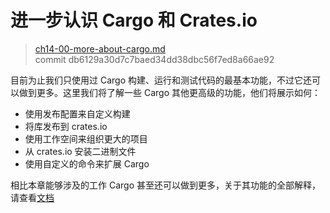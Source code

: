 # 进一步认识 Cargo 和 Crates.io

> [ch14-00-more-about-cargo.md](https://github.com/rust-lang/book/blob/master/second-edition/src/ch14-00-more-about-cargo.md)
> <br>
> commit db6129a30d7c7baed34dd38dbc56f7ed8a66ae92

目前为止我们只使用过 Cargo 构建、运行和测试代码的最基本功能，不过它还可以做到更多。这里我们将了解一些 Cargo 其他更高级的功能，他们将展示如何：

* 使用发布配置来自定义构建
* 将库发布到 crates.io
* 使用工作空间来组织更大的项目
* 从 crates.io 安装二进制文件
* 使用自定义的命令来扩展 Cargo

相比本章能够涉及的工作 Cargo 甚至还可以做到更多，关于其功能的全部解释，请查看[文档](http://doc.rust-lang.org/cargo/)